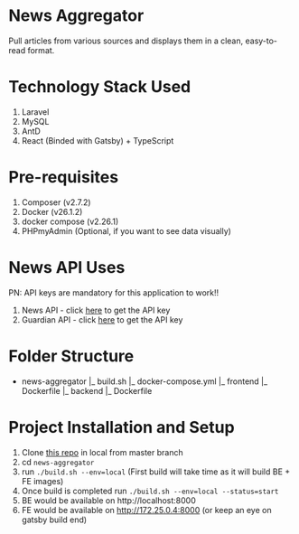 # News Aggregator

Pull articles from various sources and displays them in a clean, easy-to-read format.

# Technology Stack Used

1. Laravel
2. MySQL
3. AntD
4. React (Binded with Gatsby) + TypeScript

# Pre-requisites

1. Composer (v2.7.2)
2. Docker (v26.1.2)
3. docker compose (v2.26.1)
2. PHPmyAdmin (Optional, if you want to see data visually)

# News API Uses

PN: API keys are mandatory for this application to work!!

1. News API - click [here](https://newsapi.org/docs/get-startedguardain) to get the API key
2. Guardian API - click [here](https://bonobo.capi.gutools.co.uk/register/developer) to get the API key

# Folder Structure

- news-aggregator
  |_ build.sh
  |_ docker-compose.yml
  |_ frontend
    |_ Dockerfile
  |_ backend
    |_ Dockerfile


# Project Installation and Setup

1. Clone [this repo](https://github.com/akshayshrivastav866/news-aggregator) in local from master branch
2. cd `news-aggregator`
3. run `./build.sh --env=local` (First build will take time as it will build BE + FE images)
4. Once build is completed run `./build.sh --env=local --status=start`
5. BE would be available on http://localhost:8000
6. FE would be available on http://172.25.0.4:8000 (or keep an eye on gatsby build end)